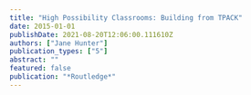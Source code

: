 ```yaml
---
title: "High Possibility Classrooms: Building from TPACK"
date: 2015-01-01
publishDate: 2021-08-20T12:06:00.111610Z
authors: ["Jane Hunter"]
publication_types: ["5"]
abstract: ""
featured: false
publication: "*Routledge*"
---
```


